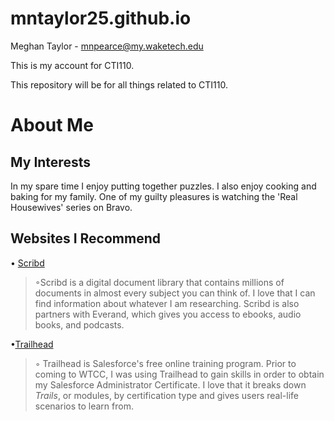 # mntaylor25.github.io

Meghan Taylor - mnpearce@my.waketech.edu

This is my account for CTI110.

This repository will be for all things related to CTI110.

# About Me
## My Interests
In my spare time I enjoy putting together puzzles. I also enjoy cooking and baking for my family. One of my guilty pleasures is watching the 'Real Housewives' series on Bravo.

## Websites I Recommend
• [Scribd](https://www.scribd.com)
 >◦Scribd is a digital document library that contains millions of documents in almost every subject you can think of. I love that I can find information about whatever I am researching. Scribd is also partners with Everand, which gives you access to ebooks, audio books, and podcasts.
 
•[Trailhead](https://trailhead.salesforce.com/)
>◦ Trailhead is Salesforce's free online training program. Prior to coming to WTCC, I was using Trailhead to gain skills in order to obtain my Salesforce Administrator Certificate. I love that it breaks down _Trails_, or modules, by certification type and gives users real-life scenarios to learn from.